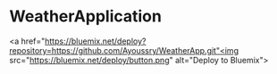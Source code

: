 # WeatherApplication
<a href="https://bluemix.net/deploy?repository=https://github.com/Ayoussry/WeatherApp.git"<img src="https://bluemix.net/deploy/button.png" alt="Deploy to Bluemix"></a>
